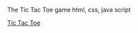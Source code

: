 The Tic Tac Toe game
html, css, java script

[Tic Tac Toe](https://sreeshanth-soma.github.io/TicTacToe/)
